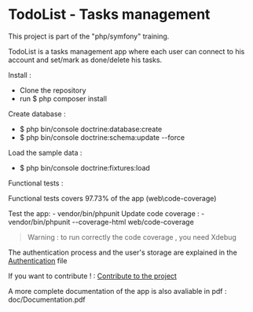# TodoList - Tasks management

This project is part of the "php/symfony" training.

TodoList is a tasks management app where each user can connect to his account and set/mark as done/delete his tasks.

Install :

- Clone the repository
- run $ php composer install

Create database :

- $ php bin/console doctrine:database:create
- $ php bin/console doctrine:schema:update --force

Load the sample data :

- $ php bin/console doctrine:fixtures:load


Functional tests :

Functional tests covers 97.73% of the app (web\code-coverage)

Test the app: - vendor/bin/phpunit
Update code coverage : - vendor/bin/phpunit --coverage-html web/code-coverage

> Warning : to run correctly the code coverage , you need Xdebug 

The authentication process and the user's storage are explained in the [Authentication](https://github.com/Isond2/TodoList/blob/master/doc/Authentication.md) file

If you want to contribute ! : [Contribute to the project](https://github.com/Isond2/TodoList/blob/master/doc/Contribute%20to%20the%20project.md)

A more complete documentation of the app is also avaliable in pdf : doc/Documentation.pdf
